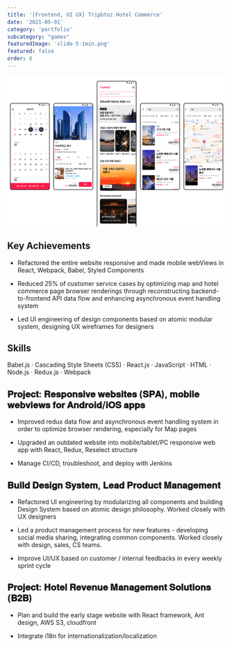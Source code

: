 ```yaml
---
title: '[Frontend, UI UX] Tripbtoz Hotel Commerce'
date: '2021-05-01'
category: 'portfolio'
subcategory: "games"
featuredImage: 'slide-5-1min.png'
featured: false
order: 8
---
```



<figure style="display: block; margin: 0 auto; text-align: center">
<img src="slide-5-1min.png">
<figcaption></figcaption>
</figure>

## Key Achievements
- Refactored the entire website responsive and made mobile webViews in React, Webpack, Babel, Styled Components

- Reduced 25% of customer service cases by optimizing map and hotel commerce page browser renderings through reconstructing backend-to-frontend API data flow and enhancing asynchronous event handling system

- Led UI engineering of design components based on atomic modular system, designing UX wireframes for designers

## Skills

Babel.js · Cascading Style Sheets (CSS) · React.js · JavaScript · HTML · Node.js · Redux.js · Webpack

## 𝐏𝐫𝐨𝐣𝐞𝐜𝐭: 𝐑𝐞𝐬𝐩𝐨𝐧𝐬𝐢𝐯𝐞 𝐰𝐞𝐛𝐬𝐢𝐭𝐞𝐬 (𝐒𝐏𝐀), 𝐦𝐨𝐛𝐢𝐥𝐞 𝐰𝐞𝐛𝐯𝐢𝐞𝐰𝐬 𝐟𝐨𝐫 𝐀𝐧𝐝𝐫𝐨𝐢𝐝/𝐢𝐎𝐒 𝐚𝐩𝐩𝐬
- Improved redux data flow and asynchronous event handling system in order to optimize browser rendering, especially for Map pages

- Upgraded an outdated website into mobile/tablet/PC responsive web app with React, Redux, Reselect structure

- Manage CI/CD, troubleshoot, and deploy with Jenkins 

## 𝐁𝐮𝐢𝐥𝐝 𝐃𝐞𝐬𝐢𝐠𝐧 𝐒𝐲𝐬𝐭𝐞𝐦, 𝐋𝐞𝐚𝐝 𝐏𝐫𝐨𝐝𝐮𝐜𝐭 𝐌𝐚𝐧𝐚𝐠𝐞𝐦𝐞𝐧𝐭
- Refactored UI engineering by modularizing all components and building Design System based on atomic design philosophy. Worked closely with UX designers

- Led a product management process for new features - developing social media sharing, integrating common components. Worked closely with design, sales, CS teams.

- Improve UI/UX based on customer / internal feedbacks in every weekly sprint cycle

## 𝐏𝐫𝐨𝐣𝐞𝐜𝐭: 𝐇𝐨𝐭𝐞𝐥 𝐑𝐞𝐯𝐞𝐧𝐮𝐞 𝐌𝐚𝐧𝐚𝐠𝐞𝐦𝐞𝐧𝐭 𝐒𝐨𝐥𝐮𝐭𝐢𝐨𝐧𝐬 (𝐁𝟐𝐁)
- Plan and build the early stage website with React framework, Ant design, AWS S3, cloudfront

- Integrate i18n for internationalization/localization
